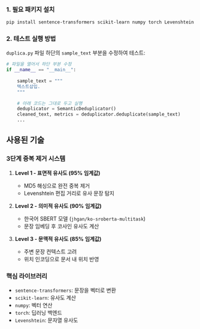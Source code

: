 
### 1. 필요 패키지 설치
```bash
pip install sentence-transformers scikit-learn numpy torch Levenshtein
```

### 2. 테스트 실행 방법
`duplica.py` 파일 하단의 `sample_text` 부분을 수정하여 테스트:

```python
# 파일을 열어서 하단 부분 수정
if __name__ == "__main__":
    
    sample_text = """
    텍스트삽입.
    """
    
    # 아래 코드는 그대로 두고 실행
    deduplicator = SemanticDeduplicator()
    cleaned_text, metrics = deduplicator.deduplicate(sample_text)
    ...
```

## 사용된 기술

### 3단계 중복 제거 시스템
1. **Level 1 - 표면적 유사도 (95% 임계값)**
   - MD5 해싱으로 완전 중복 제거
   - Levenshtein 편집 거리로 유사 문장 탐지

2. **Level 2 - 의미적 유사도 (90% 임계값)**  
   - 한국어 SBERT 모델 (`jhgan/ko-sroberta-multitask`)
   - 문장 임베딩 후 코사인 유사도 계산

3. **Level 3 - 문맥적 유사도 (85% 임계값)**
   - 주변 문장 컨텍스트 고려
   - 위치 인코딩으로 문서 내 위치 반영

### 핵심 라이브러리
- `sentence-transformers`: 문장을 벡터로 변환
- `scikit-learn`: 유사도 계산
- `numpy`: 벡터 연산
- `torch`: 딥러닝 백엔드
- `Levenshtein`: 문자열 유사도
